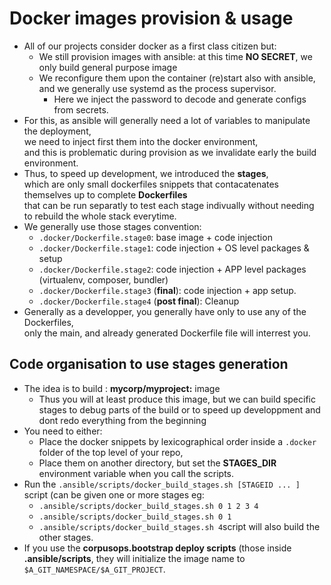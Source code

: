 # Docker images provision & usage
* All of our projects consider docker as a first class citizen but:
    * We still provision images with ansible: at this time **NO SECRET**, we only build general purpose image
    * We reconfigure them upon the container (re)start also with ansible, and we generally use systemd as the process supervisor.
        * Here we inject the password to decode and generate configs from secrets.
* For this, as ansible will generally need a lot of variables to manipulate the deployment, <br/>
  we need to inject first them into the docker environment, <br/>
  and this is problematic during provision as we invalidate early the build environment.
* Thus, to speed up development, we introduced the **stages**, <br/>
  which are only small dockerfiles snippets that contacatenates themselves up to complete **Dockerfiles** <br>
  that can be run separatly to test each stage indivually without needing to rebuild the whole stack everytime.
* We generally use those stages convention:
    * ``.docker/Dockerfile.stage0``: base image + code injection
    * ``.docker/Dockerfile.stage1``: code injection + OS level packages & setup
    * ``.docker/Dockerfile.stage2``: code injection + APP level packages (virtualenv, composer, bundler)
    * ``.docker/Dockerfile.stage3`` (**final**): code injection + app setup.
    * ``.docker/Dockerfile.stage4`` (**post final**): Cleanup
* Generally as a developper, you generally have only to use any of the Dockerfiles, <br/>
  only the main, and already generated Dockerfile file will interrest you.

## Code organisation to use stages generation
* The idea is to build : **mycorp/myproject:<tag>** image
    * Thus you will at least produce this image, but we can build specific stages to debug parts of
      the build or to speed up developpment and dont redo everything from the beginning
* You need to either:
    * Place the docker snippets by lexicographical order inside a ``.docker`` folder of the top level of your repo,
    * Place them on another directory, but set the **STAGES_DIR** environment variable when you call the scripts.
* Run the ``.ansible/scripts/docker_build_stages.sh [STAGEID ... ]`` script (can be given one or more stages eg:
    * ``.ansible/scripts/docker_build_stages.sh 0 1 2 3 4``
    * ``.ansible/scripts/docker_build_stages.sh 0 1 ``
    * ``.ansible/scripts/docker_build_stages.sh 4``script will also build the other stages.
* If you use the **corpusops.bootstrap deploy scripts** (those inside **.ansible/scripts**, they will initialize the image name to ``$A_GIT_NAMESPACE/$A_GIT_PROJECT``.
